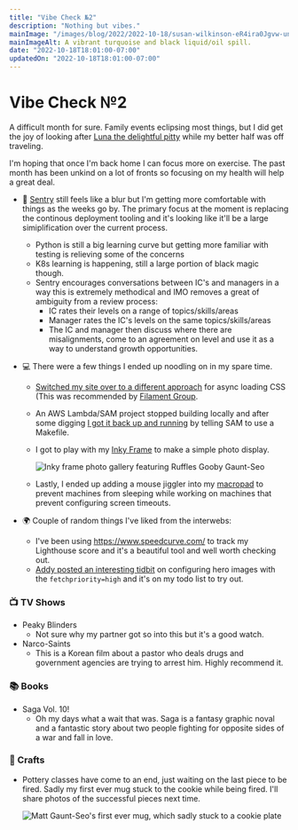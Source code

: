 ```yaml
---
title: "Vibe Check №2"
description: "Nothing but vibes."
mainImage: "/images/blog/2022/2022-10-18/susan-wilkinson-eR4ira0Jgvw-unsplash.jpg"
mainImageAlt: A vibrant turquoise and black liquid/oil spill.
date: "2022-10-18T18:01:00-07:00"
updatedOn: "2022-10-18T18:01:00-07:00"
---
```


# Vibe Check №2

A difficult month for sure. Family events eclipsing most things, but I did get the joy of looking after [Luna the
delightful pitty](https://twitter.com/rob_dodson/status/1582068042573303808) while my better half was off traveling.

I'm hoping that once I'm back home I can focus more on exercise. The past month has been unkind on a lot of fronts
so focusing on my health will help a great deal.

- 🫠 [Sentry](http://sentry.io/) still feels like a blur but I'm getting more comfortable with things as the weeks
    go by. The primary focus at the moment is replacing the continous deployment tooling and it's looking like
    it'll be a large simiplification over the current process.

  - Python is still a big learning curve but getting more familiar with testing is relieving some of the
    concerns
  - K8s learning is happening, still a large portion of black magic though.
  - Sentry encourages conversations between IC's and managers in a way this is extremely methodical
    and IMO removes a great of ambiguity from a review process:
    - IC rates their levels on a range of topics/skills/areas
    - Manager rates the IC's levels on the same topics/skills/areas
    - The IC and manager then discuss where there are misalignments, come to an agreement on level
          and use it as a way to understand growth opportunities.

- 💻 There were a few things I ended up noodling on in my spare time.

  - [Switched my site over to a different approach](https://github.com/gauntface/go-html-asset-manager/commit/fd47dfb4cbab21a3814f348b8bb6cb1af1af0413)
    for async loading CSS (This was recommended by [Filament Group](https://www.filamentgroup.com/lab/load-css-simpler/).
  - An AWS Lambda/SAM project stopped building locally and after some digging
    [I got it back up and running](https://www.gaunt.dev/blog/2022/glibc-error-with-aws-sam-and-go/) by telling SAM to use
    a Makefile.
  - I got to play with my [Inky Frame](https://shop.pimoroni.com/products/inky-frame-5-7?variant=40057850331219) to
    make a simple photo display.

      ![Inky frame photo gallery featuring Ruffles Gooby Gaunt-Seo](/images/blog/2022/2022-10-18/inky-frame.jpg)

  - Lastly, I ended up adding a mouse jiggler into my [macropad](https://twitter.com/gauntface/status/1398416239098089476)
    to prevent machines from sleeping while working on machines that prevent configuring screen timeouts.

- 🌍 Couple of random things I've liked from the interwebs:

  - I've been using https://www.speedcurve.com/ to track my Lighthouse score and it's a beautiful tool and well worth
    checking out.
  - [Addy posted an interesting tidbit](<img fetchpriority=high>) on configuring hero images with the
    `fetchpriority=high` and it's on my todo list to try out.

### 📺 TV Shows

- Peaky Blinders
  - Not sure why my partner got so into this but it's a good watch.
- Narco-Saints
  - This is a Korean film about a pastor who deals drugs and government agencies are trying to arrest him. Highly recommend it.

### 📚 Books

- Saga Vol. 10!
  - Oh my days what a wait that was. Saga is a fantasy graphic noval and a fantastic story about two people fighting for opposite
      sides of a war and fall in love.

### 🎨 Crafts

- Pottery classes have come to an end, just waiting on the last piece to be fired. Sadly my first ever mug stuck to
  the cookie while being fired. I'll share photos of the successful pieces next time.

    ![Matt Gaunt-Seo's first ever mug, which sadly stuck to a cookie plate](/images/blog/2022/2022-10-18/matt-gaunt-seo-first-mug.jpg)
